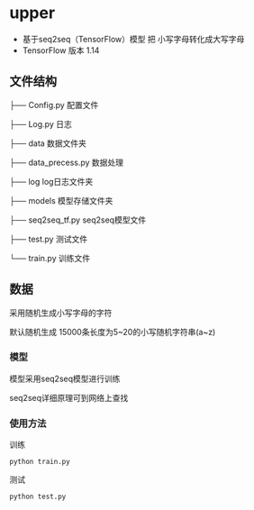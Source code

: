 # upper

- 基于seq2seq（TensorFlow）模型 把 小写字母转化成大写字母
- TensorFlow 版本 1.14



## 文件结构

├── Config.py              配置文件

├── Log.py                   日志

├── data                       数据文件夹

├── data_precess.py   数据处理

├── log                          log日志文件夹

├── models                  模型存储文件夹

├── seq2seq_tf.py       seq2seq模型文件

├── test.py                    测试文件

└── train.py                 训练文件



## 数据

采用随机生成小写字母的字符

默认随机生成 15000条长度为5~20的小写随机字符串(a~z)



### 模型

模型采用seq2seq模型进行训练

seq2seq详细原理可到网络上查找



### 使用方法

训练

```
python train.py 
```

测试

```
python test.py
```





